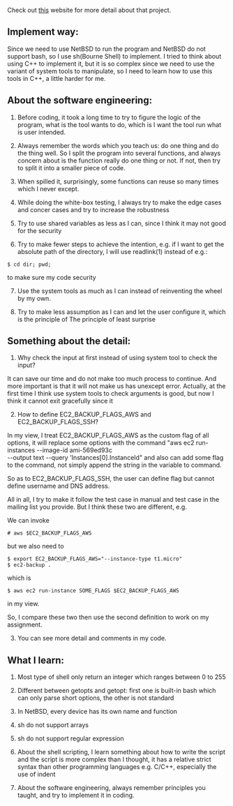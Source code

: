 Check out [this](https://stevens.netmeister.org/615/#hw) website for more detail about that project.

## Implement way:

Since we need to use NetBSD to run the program and NetBSD do not
support bash, so I use sh(Bourne Shell) to implement. I tried
to think about using C++ to implement it, but it is so complex
since we need to use the variant of system tools to manipulate, so
I need to learn how to use this tools in C++, a little harder for me.

## About the software engineering:

1. Before coding, it took a long time to try to figure the logic of 
the program, what is the tool wants to do, which is I want the tool 
run what is user intended.

2. Always remember the words which you teach us: do one thing and do 
the thing well. So I split the program into several functions, and 
always concern about is the function really do one thing or not. 
If not, then try to split it into a smaller piece of code. 

3. When spilled it, surprisingly, some functions can reuse so many 
times which I never except.

4. While doing the white-box testing, I always try to make the edge 
cases and concer cases and try to increase the robustness

5. Try to use shared variables as less as I can, since I think
it may not good for the security

6. Try to make fewer steps to achieve the intention, e.g. if I want to
get the absolute path of the directory, I will use readlink(1) 
instead of e.g.: 
```
$ cd dir; pwd;
```
to make sure my code security

7. Use the system tools as much as I can instead of reinventing the 
wheel by my own.

8. Try to make less assumption as I can and let the user configure it,
which is the principle of The principle of least surprise

## Something about the detail:

1. Why check the input at first instead of using system 
tool to check the input?

It can save our time and do not make too much process to continue. 
And more important is that it will not make us has unexcept error. 
Actually, at the first time I think use system tools to check arguments
is good, but now I think it cannot exit gracefully since it 

2. How to define EC2_BACKUP_FLAGS_AWS and EC2_BACKUP_FLAGS_SSH?

In my view, I treat EC2_BACKUP_FLAGS_AWS as the custom flag of all
options, it will replace some options with the command
"aws ec2 run-instances --image-id ami-569ed93c \
--output text --query 'Instances[0].InstanceId" and also can
add some flag to the command, not simply append the string in
the variable to command.

So as to EC2_BACKUP_FLAGS_SSH, the user can define flag but
cannot define username and DNS address.

All in all, I try to make it follow the test case in manual and test
case in the mailing list you provide. But I think these two 
are different, e.g. 

We can invoke 
```
# aws $EC2_BACKUP_FLAGS_AWS
```
but we also need to 
```
$ export EC2_BACKUP_FLAGS_AWS="--instance-type t1.micro"
$ ec2-backup .
```
which is 
```
$ aws ec2 run-instance SOME_FLAGS $EC2_BACKUP_FLAGS_AWS
```
in my view.

So, I compare these two then use the second definition to 
work on my assignment.

3. You can see more detail and comments in my code.

## What I learn:

1. Most type of shell only return an integer which ranges between 
0 to 255

2. Different between getopts and getopt: first one is built-in
bash which can only parse short options, the other is not 
standard

3. In NetBSD, every device has its own name and function 

4. sh do not support arrays

5. sh do not support regular expression

6. About the shell scripting, I learn something about how to write 
the script and the script is more complex than I thought, it has 
a relative strict syntax than other programming languages e.g. C/C++,
especially the use of indent

7. About the software engineering, always remember principles you
taught, and try to implement it in coding. 

